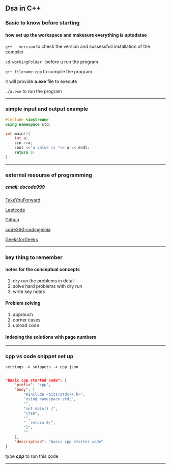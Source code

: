 ## Dsa in C++

### Basic to know before starting

#### how set up the workspace and makesure everything is uptodatae

` g++ --version ` to check the version and sussessfull installation of the compiler

`cd workingFolder ` before u run the program

`g++ filename.cpp` to compile the program

it will provide **a.exe** file to execute 

`./a.exe` to run the program

---
### simple input and output example

```cpp
#include <iostream>
using namespace std;

int main(){
    int a;
    cin >>a;
    cout <<"a value is "<< a << endl;
    return 0;
}
```
---

### external resourse of programming

##### email: **docode999**

[TakeYouForward](https://takeuforward.org/strivers-a2z-dsa-course/strivers-a2z-dsa-course-sheet-2/)

[Leetcode](https://leetcode.com/u/QZWebfpcYO/)

[Github](https://github.com/gopal-nd)

[code360-codingninja](https://www.naukri.com/code360/home)

[GeeksforGeeks](https://www.geeksforgeeks.org/user/docod3ywy/)

---
### key thing to remember

#### notes for the conceptual concepts
1. dry run the problems in detail
2. solve hard problems with dry run
3. write key notes 

#### Problem solving 
1. approuch 
2. corner cases
3. upload code



#### Indexing the solutions with page numbers
---

### cpp vs code snippet set up

`settings -> snippets -> cpp.json`

```json

"Basic cpp started code": {
    "prefix": "cpp",
    "body": [
        "#include <bits/stdc++.h>",
        "using namespace std;",
        "",
        "int main() {",
        "\t$0", 
        "",
        "  return 0;",
        "}",
        ""
    ],
    "description": "basic cpp starter code"
}


```
type ***cpp*** to run this code 

---


